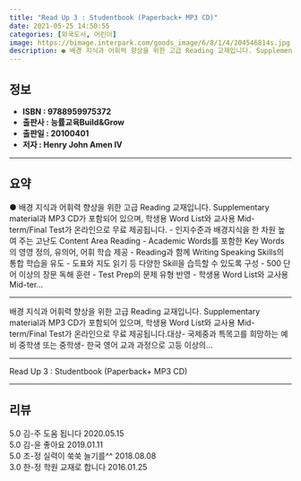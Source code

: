 ```yaml
---
title: "Read Up 3 : Studentbook (Paperback+ MP3 CD)"
date: 2021-05-25 14:50:55
categories: [외국도서, 어린이]
image: https://bimage.interpark.com/goods_image/6/8/1/4/204546814s.jpg
description: ● 배경 지식과 어휘력 향상을 위한 고급 Reading 교재입니다. Supplementary material과 MP3 CD가 포함되어 있으며, 학생용 Word List와 교사용 Mid-term/Final Test가 온라인으로 무료 제공됩니다. - 인지수준과 배경지식을 한 차원 높여
---
```


## **정보**

- **ISBN : 9788959975372**
- **출판사 : 능률교육Build&Grow**
- **출판일 : 20100401**
- **저자 : Henry John Amen IV**

------



## **요약**

●  배경 지식과 어휘력 향상을 위한 고급 Reading 교재입니다. Supplementary material과 MP3 CD가 포함되어 있으며, 학생용 Word List와 교사용 Mid-term/Final Test가 온라인으로 무료 제공됩니다.  - 인지수준과 배경지식을 한 차원 높여 주는 고난도 Content Area Reading - Academic Words를 포함한 Key Words의 영영 정의, 유의어, 어휘 학습 제공 - Reading과 함께 Writing  Speaking Skills의 통합 학습을 유도 - 도표와 지도 읽기 등 다양한 Skill을 습득할 수 있도록 구성 - 500 단어 이상의 장문 독해 훈련 - Test Prep의 문제 유형 반영 - 학생용 Word List와 교사용 Mid-ter...

------

배경 지식과 어휘력 향상을 위한 고급 Reading 교재입니다. Supplementary material과 MP3 CD가 포함되어 있으며, 학생용 Word List와 교사용 Mid-term/Final Test가 온라인으로 무료 제공됩니다.대상- 국제중과 특목고를 희망하는 예비 중학생 또는 중학생- 한국 영어 교과 과정으로 고등 이상의... 

------


Read Up 3 : Studentbook (Paperback+ MP3 CD) 

------


## **리뷰** 

5.0 김-주 도움 됩니다 2020.05.15 <br/>5.0 김-윤 좋아요 2019.01.11 <br/>5.0 조-정 실력이 쑥쑥 늘기를^^ 2018.08.08 <br/>3.0 한-정 학원 교재로 합니다 2016.01.25 <br/>